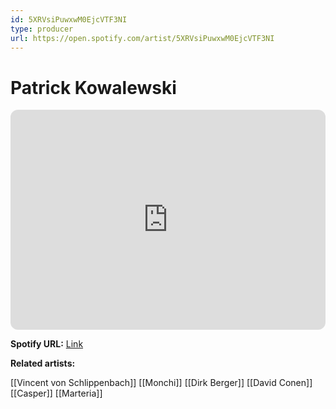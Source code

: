 ```yaml
---
id: 5XRVsiPuwxwM0EjcVTF3NI
type: producer
url: https://open.spotify.com/artist/5XRVsiPuwxwM0EjcVTF3NI
---
```

# Patrick Kowalewski

<iframe style="border-radius:12px" src="https://open.spotify.com/embed/artist/5XRVsiPuwxwM0EjcVTF3NI" width="100%" height="352" frameBorder="0" allowfullscreen="" allow="autoplay; clipboard-write; encrypted-media; fullscreen; picture-in-picture" loading="lazy"></iframe>

**Spotify URL:** [Link](https://open.spotify.com/artist/5XRVsiPuwxwM0EjcVTF3NI)

**Related artists:**

[[Vincent von Schlippenbach]]
[[Monchi]]
[[Dirk Berger]]
[[David Conen]]
[[Casper]]
[[Marteria]]
